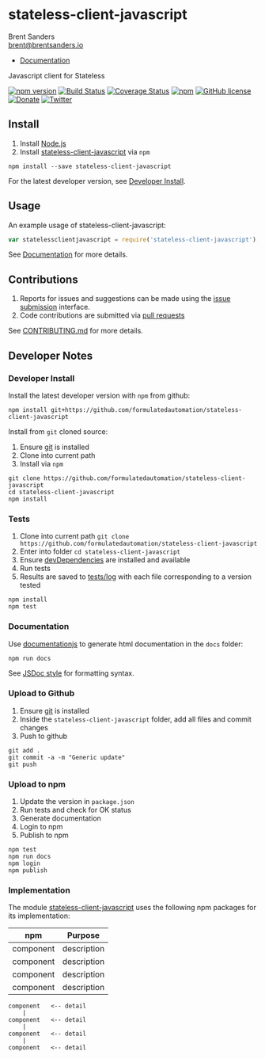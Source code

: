 # stateless-client-javascript

Brent Sanders  
brent@brentsanders.io  

* [Documentation](https://mwcbrent.github.io/stateless-client-javascript)

Javascript client for Stateless

[![npm version](https://badge.fury.io/js/stateless-client-javascript.svg)](https://badge.fury.io/js/stateless-client-javascript)
[![Build Status](https://travis-ci.org/formulatedautomation/stateless-client-javascript.svg?branch=master)](https://travis-ci.org/formulatedautomation/stateless-client-javascript)
[![Coverage Status](https://coveralls.io/repos/github/formulatedautomation/stateless-client-javascript/badge.svg?branch=master)](https://coveralls.io/github/formulatedautomation/stateless-client-javascript?branch=master)
[![npm](https://img.shields.io/npm/dt/stateless-client-javascript.svg)](https://www.npmjs.com/package/stateless-client-javascript)
[![GitHub license](https://img.shields.io/github/license/formulatedautomation/stateless-client-javascript.svg)](https://github.com/formulatedautomation/stateless-client-javascript/blob/master/LICENSE)
[![Donate](https://img.shields.io/badge/donate-Donarbox-yellow.svg)](https://donorbox.org/rrwen)
[![Twitter](https://img.shields.io/twitter/url/https/github.com/formulatedautomation/stateless-client-javascript.svg?style=social)](https://twitter.com/intent/tweet?text=Javascript%20client%20for%20Stateless:%20https%3A%2F%2Fgithub.com%2Fmwcbrent%2Fstateless-client-javascript%20%23nodejs%20%23npm)

## Install

1. Install [Node.js](https://nodejs.org/en/)
2. Install [stateless-client-javascript](https://www.npmjs.com/package/stateless-client-javascript) via `npm`

```
npm install --save stateless-client-javascript
```

For the latest developer version, see [Developer Install](#developer-install).

## Usage

An example usage of stateless-client-javascript:

```javascript
var statelessclientjavascript = require('stateless-client-javascript');
```

See [Documentation](https://mwcbrent.github.io/stateless-client-javascript) for more details.


## Contributions

1. Reports for issues and suggestions can be made using the [issue submission](https://github.com/formulatedautomation/stateless-client-javascript/issues) interface.
2. Code contributions are submitted via [pull requests](https://github.com/formulatedautomation/stateless-client-javascript/pulls)

See [CONTRIBUTING.md](CONTRIBUTING.md) for more details.

## Developer Notes

### Developer Install

Install the latest developer version with `npm` from github:

```
npm install git+https://github.com/formulatedautomation/stateless-client-javascript
```
  
Install from `git` cloned source:

1. Ensure [git](https://git-scm.com/) is installed
2. Clone into current path
3. Install via `npm`

```
git clone https://github.com/formulatedautomation/stateless-client-javascript
cd stateless-client-javascript
npm install
```

### Tests

1. Clone into current path `git clone https://github.com/formulatedautomation/stateless-client-javascript`
2. Enter into folder `cd stateless-client-javascript`
3. Ensure [devDependencies](https://docs.npmjs.com/files/package.json#devdependencies) are installed and available
4. Run tests
5. Results are saved to [tests/log](tests/log) with each file corresponding to a version tested

```
npm install
npm test
```

### Documentation

Use [documentationjs](https://www.npmjs.com/package/documentation) to generate html documentation in the `docs` folder:

```
npm run docs
```

See [JSDoc style](http://usejsdoc.org/) for formatting syntax.

### Upload to Github

1. Ensure [git](https://git-scm.com/) is installed
2. Inside the `stateless-client-javascript` folder, add all files and commit changes
3. Push to github

```
git add .
git commit -a -m "Generic update"
git push
```

### Upload to npm

1. Update the version in `package.json`
2. Run tests and check for OK status
3. Generate documentation
4. Login to npm
5. Publish to npm

```
npm test
npm run docs
npm login
npm publish
```

### Implementation

The module [stateless-client-javascript](https://www.npmjs.com/package/stateless-client-javascript) uses the following npm packages for its implementation:

npm | Purpose
--- | ---
component | description
component | description
component | description
component | description

```
component   <-- detail
    |
component   <-- detail
    |
component   <-- detail
    |
component   <-- detail
```
